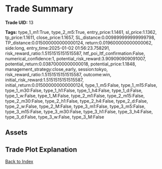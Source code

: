 # Trade Summary

**Trade UID:** 13 

**Tags:** type_1_m1:True, type_2_m5:True, entry_price:1.1461, sl_price:1.1362, tp_price:1.1611, close_price:1.1657, SL_distance:0.009899999999999798, TP_distance:0.015000000000000124, return:0.019600000000000062, side:long, entry_time:2025-01-02 01:56:23.758291, risk_reward_ratio:1.5151515151515587, htf_poi_ltf_confirmation:False, numerical_confidence:1, potential_risk_reward:3.909090909091007, potential_return:0.03870000000000018, potential_price:1.1848, management_strategy:close_early, session:tokyo, risk_reward_ratio:1.5151515151515587, outcome:win, initial_risk_reward:1.5151515151515587, initial_return:0.015000000000000124, type_1_m5:False, type_1_m15:False, type_1_m30:False, type_1_h1:False, type_1_h4:False, type_1_d:False, type_1_w:False, type_1_M:False, type_2_m1:False, type_2_m15:False, type_2_m30:False, type_2_h1:False, type_2_h4:False, type_2_d:False, type_2_w:False, type_2_M:False, type_3_m1:False, type_3_m5:False, type_3_m15:False, type_3_m30:False, type_3_h1:False, type_3_h4:False, type_3_d:False, type_3_w:False, type_3_M:False

## Assets

## Trade Plot Explanation


[Back to Index](index.md)
